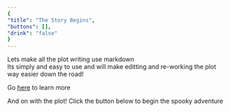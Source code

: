 ```yaml
---
{
"title": "The Story Begins",
"buttons": [],
"drink": "false"
}
---
```


Lets make all the plot writing use markdown  
Its simply and easy to use and will make editting and re-working the plot way easier down the road!  

Go [here](https://www.markdownguide.org/basic-syntax/) to learn more  

And on with the plot! Click the button below to begin the spooky adventure